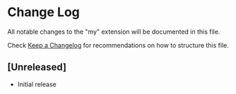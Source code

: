 # Change Log
All notable changes to the "my" extension will be documented in this file.

Check [Keep a Changelog](http://keepachangelog.com/) for recommendations on how to structure this file.

## [Unreleased]
- Initial release
